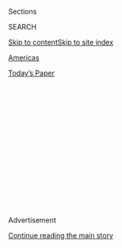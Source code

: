 <div id="app">

<div>

<div>

<div>

<div class="NYTAppHideMasthead css-1q2w90k e1suatyy0">

<div class="section css-ui9rw0 e1suatyy2">

<div class="css-eph4ug er09x8g0">

<div class="css-6n7j50">

</div>

<span class="css-1dv1kvn">Sections</span>

<div class="css-10488qs">

<span class="css-1dv1kvn">SEARCH</span>

</div>

[Skip to content](#site-content)[Skip to site
index](#site-index)

</div>

<div id="masthead-section-label" class="css-1wr3we4 eaxe0e00">

[Americas](https://www.nytimes.com/section/world/americas)

</div>

<div class="css-10698na e1huz5gh0">

</div>

</div>

<div id="masthead-bar-one" class="section hasLinks css-15hmgas e1csuq9d3">

<div class="css-uqyvli e1csuq9d0">

</div>

<div class="css-1uqjmks e1csuq9d1">

</div>

<div class="css-9e9ivx">

[](https://myaccount.nytimes.com/auth/login?response_type=cookie&client_id=vi)

</div>

<div class="css-1bvtpon e1csuq9d2">

[Today’s
Paper](https://www.nytimes.com/section/todayspaper)

</div>

</div>

</div>

</div>

<div data-aria-hidden="false">

<div id="site-content" data-role="main">

<div>

<div class="css-1aor85t" style="opacity:0.000000001;z-index:-1;visibility:hidden">

<div class="css-1hqnpie">

<div class="css-epjblv">

<span class="css-17xtcya">[Americas](/section/world/americas)</span><span class="css-x15j1o">|</span><span class="css-fwqvlz">Peña
Nieto Faces Unrest in Mexico as Gas Prices Climb and Trump
Ascends</span>

</div>

<div class="css-k008qs">

<div class="css-1iwv8en">

<span class="css-18z7m18"></span>

<div>

</div>

</div>

<span class="css-1n6z4y">https://nyti.ms/2i73LUs</span>

<div class="css-1705lsu">

<div class="css-4xjgmj">

<div class="css-4skfbu" data-role="toolbar" data-aria-label="Social Media Share buttons, Save button, and Comments Panel with current comment count" data-testid="share-tools">

  - 
  - 
  - 
  - 
    
    <div class="css-6n7j50">
    
    </div>

  - 
  - 

</div>

</div>

</div>

</div>

</div>

</div>

<div class="css-13pd83m">

</div>

<div id="top-wrapper" class="css-1sy8kpn">

<div id="top-slug" class="css-l9onyx">

Advertisement

</div>

[Continue reading the main
story](#after-top)

<div class="ad top-wrapper" style="text-align:center;height:100%;display:block;min-height:250px">

<div id="top" class="place-ad" data-position="top" data-size-key="top">

</div>

</div>

<div id="after-top">

</div>

</div>

<div id="sponsor-wrapper" class="css-1hyfx7x">

<div id="sponsor-slug" class="css-19vbshk">

Supported by

</div>

[Continue reading the main
story](#after-sponsor)

<div id="sponsor" class="ad sponsor-wrapper" style="text-align:center;height:100%;display:block">

</div>

<div id="after-sponsor">

</div>

</div>

<div class="css-1vkm6nb ehdk2mb0">

# Peña Nieto Faces Unrest in Mexico as Gas Prices Climb and Trump Ascends

</div>

<div class="css-79elbk" data-testid="photoviewer-wrapper">

<div class="css-z3e15g" data-testid="photoviewer-wrapper-hidden">

</div>

<div class="css-1a48zt4 ehw59r15" data-testid="photoviewer-children">

![<span class="css-16f3y1r e13ogyst0" data-aria-hidden="true">A police
officer throwing a stone at demonstrators protesting the rise of fuel
prices in Puebla, Mexico, on
Friday.</span><span class="css-cnj6d5 e1z0qqy90" itemprop="copyrightHolder"><span class="css-1ly73wi e1tej78p0">Credit...</span><span><span>Jose
Castanares/Agence France-Presse — Getty
Images</span></span></span>](https://static01.nyt.com/images/2017/01/09/world/09MEXICO3/09MEXICO3-articleLarge.jpg?quality=75&auto=webp&disable=upscale)

</div>

</div>

<div class="css-xt80pu e12qa4dv0">

<div class="css-18e8msd">

<div class="css-vp77d3 epjyd6m0">

<div class="css-1baulvz">

By [<span class="css-1baulvz" itemprop="name">Kirk
Semple</span>](http://www.nytimes.com/by/kirk-semple) and
[<span class="css-1baulvz last-byline" itemprop="name">Elisabeth
Malkin</span>](https://www.nytimes.com/by/elisabeth-malkin)

</div>

</div>

  - Jan. 8,
    2017

  - 
    
    <div class="css-4xjgmj">
    
    <div class="css-d8bdto" data-role="toolbar" data-aria-label="Social Media Share buttons, Save button, and Comments Panel with current comment count" data-testid="share-tools">
    
      - 
      - 
      - 
      - 
        
        <div class="css-6n7j50">
        
        </div>
    
      - 
      - 
    
    </div>
    
    </div>

</div>

</div>

<div class="section meteredContent css-1r7ky0e" name="articleBody" itemprop="articleBody">

<div class="css-1fanzo5 StoryBodyCompanionColumn">

<div class="css-53u6y8">

MEXICO CITY — Amid nationwide marches, highway blockades and looting
stemming from widespread outrage over an increase in gas prices,
President Enrique Peña Nieto of Mexico went on national television to
appeal for understanding.

With international oil prices rising and Mexico dependent on gasoline
imports, he argued in the speech on Thursday, the government had no
alternative but to raise prices at the pump. “Here I ask you,” he said,
gesturing at the camera, “what would you have done?”

It did not take long for him to get an answer, as social media erupted
with suggestions and disgust.

Combat corruption and impunity. Eliminate gasoline vouchers for elected
officials. Collect more taxes from multinational corporations. Cut the
salaries and benefits of high-level government officials. Sell the
presidential plane. Reduce the first lady’s wardrobe spending. Resign.

</div>

</div>

<div class="css-1fanzo5 StoryBodyCompanionColumn">

<div class="css-53u6y8">

It was a tough week for the president, who seems to be trapped in a
slow, downward spiral of unpopularity, with two more years left in his
term and Mexico reeling from myriad problems including rampant
corruption, resurgent homicide rates, a thriving drug trafficking
industry, a sluggish economy and a plummeting peso.

The few voices of support for Mr. Peña Nieto — in political circles and
among news commentators — have been drowned out by his detractors, and
no more so than in the past week, when discontent over the gas price
increase boiled over into protests and looting, setting off clashes with
security forces that left several dead around the country.

The unrest comes as Mexico braces for the administration of
President-elect Donald J. Trump, who has threatened to introduce far
more restrictive immigration and trade policies, including canceling the
North American Free Trade Agreement, increasing deportations and
building a wall on the southern border of the United States.

Concern in Mexico about Mr. Trump’s planned tack on trade has been so
great that he has been able to move the markets on the basis of his
Twitter posts.

The Mexican peso hit record lows last week after he [criticized General
Motors on
Twitter](https://twitter.com/realDonaldTrump/status/816260343391514624)
for exporting cars made in Mexico and Ford Motors announced that it
would cancel plans for a $1.6 billion plant in the country. Mexico’s
Central Bank was forced to intervene to bolster the peso, but the
currency took another hit after Mr. Trump [threatened Toyota on
Thursday](https://twitter.com/realDonaldTrump/status/817071792711942145)
with a “big border tax” if it went ahead with a new factory in Mexico.

</div>

</div>

<div class="css-1fanzo5 StoryBodyCompanionColumn">

<div class="css-53u6y8">

Mexico’s Economy Ministry issued a brief statement in response saying
the government “rejects any attempt to influence investment decisions by
companies based on fear or threats.”

</div>

</div>

<div class="css-79elbk" data-testid="photoviewer-wrapper">

<div class="css-z3e15g" data-testid="photoviewer-wrapper-hidden">

</div>

<div class="css-1a48zt4 ehw59r15" data-testid="photoviewer-children">

![<span class="css-16f3y1r e13ogyst0" data-aria-hidden="true">President
Enrique Peña Nieto of Mexico in Mexico City last week. His approval
ratings have sunk below 25
percent.</span><span class="css-cnj6d5 e1z0qqy90" itemprop="copyrightHolder"><span class="css-1ly73wi e1tej78p0">Credit...</span><span>Alfredo
Estrella/Agence France-Presse — Getty
Images</span></span>](https://static01.nyt.com/images/2017/01/09/world/09MEXICO2/09MEXICO2-articleLarge.jpg?quality=75&auto=webp&disable=upscale)

</div>

</div>

<div class="css-1fanzo5 StoryBodyCompanionColumn">

<div class="css-53u6y8">

But in general the Peña Nieto administration seems to be struggling to
figure out how to respond to Mr. Trump. Mexicans have been clamoring for
a full-throated, chest-out defense of their country and sovereignty
against Mr. Trump’s threats, but many say they have yet to hear it.

Confidence in Mr. Peña Nieto is so low — approval ratings have sunk
below 25 percent — that he appears to be struggling to sell anything to
the public, most recently the gas price increase last week.

“Such a low level of popularity reduces his capacity to gather support
or his margin for action to reactivate the economy,” said Ignacio
Marván, a political analyst at CIDE, a Mexico City university.

Mr. Peña Nieto’s efforts have been handicapped, analysts say, by a
seeming disconnect from the public mood.

The government looked unprepared for the violent responses to the price
increases, which took effect on New Year’s Day, when most officials were
on vacation. Mr. Peña Nieto himself was in the middle of a golfing trip.
And as bloody unrest swept across the country, the president kept
silent, finally making a public statement on the issue on Wednesday.

</div>

</div>

<div class="css-1fanzo5 StoryBodyCompanionColumn">

<div class="css-53u6y8">

Even then, his comments were buried in a news conference focused on
cabinet changes that included [the return of Luis
Videgaray](http://www.nytimes.com/2017/01/04/world/americas/mexico-united-states-trump-pena-nieto-videgaray.html),
a close confidant [who resigned under
pressure](http://www.nytimes.com/2016/09/08/world/americas/mexico-finance-minister-luis-videgaray-resigns.html?_r=0)
as finance minister in September after championing an unpopular visit by
Mr. Trump to Mexico.

The administration’s detached response to the upheaval contributed to
the impression of a president out of touch with the population, analysts
said, and gave a sense of a leadership that is adrift, blindsided by
events.

The gas price increases of about 20 percent are part of a broad overhaul
that ends the state’s monopoly over the energy industry. The government
has long controlled and subsidized gasoline prices, but by the end of
the year it will allow gas prices to fluctuate according to the market,
a move intended to attract foreign investment to compete with the state
oil company, Pemex.

The government has argued that ending fuel subsidies will help the
country avoid spending cuts to social programs, and that the subsidies
have disproportionately benefited wealthier Mexicans who own cars. But
many fear that higher gasoline prices will increase costs for food and
public transportation, hitting the pocketbooks of even the poorest
Mexicans.

Though Mexico’s opposition parties are now condemning the price
increase, most of them voted for it as part of the budget approved in
October. But Mexico imports more than half of its gasoline from the
United States, and Mr. Trump’s election sent the peso to a historic low,
raising the price of imported gasoline in pesos greater than anybody
expected.

Analysts said the government could have forestalled the fallout by
designing measures that would have softened the blow for poorer
Mexicans, or by creating subsidies for truck drivers or owners of older
vehicles.

</div>

</div>

<div class="css-1fanzo5 StoryBodyCompanionColumn">

<div class="css-53u6y8">

“They didn’t think about it,” said Vidal Romero, a political analyst at
the Autonomous Technological Institute of Mexico. “There is no
compensation for
citizens.”

</div>

</div>

<div class="css-79elbk" data-testid="photoviewer-wrapper">

<div class="css-z3e15g" data-testid="photoviewer-wrapper-hidden">

</div>

<div class="css-1a48zt4 ehw59r15" data-testid="photoviewer-children">

<div class="css-1xdhyk6 erfvjey0">

<span class="css-1ly73wi e1tej78p0">Image</span>

<div class="css-zjzyr8">

<div data-testid="lazyimage-container" style="height:249.39999999999998px">

</div>

</div>

</div>

<span class="css-16f3y1r e13ogyst0" data-aria-hidden="true">Residents
stealing gasoline and diesel amid protests against an increase in fuel
prices in Allende, southern Veracruz State, Mexico, last
week.</span><span class="css-cnj6d5 e1z0qqy90" itemprop="copyrightHolder"><span class="css-1ly73wi e1tej78p0">Credit...</span><span>Erick
Herrera/Associated Press</span></span>

</div>

</div>

<div class="css-1fanzo5 StoryBodyCompanionColumn">

<div class="css-53u6y8">

Ignited by the gas price increase, but fueled by broader discontent with
the government and uncertainty about the country’s direction, citizens
took to the streets, staging marches throughout the country and blocking
key highways.

Criminals also used the cover of the protests to break into stores and
malls to strip shelves bare of home appliances, electronics, food and
toys.

By last weekend, hundreds of stores had been looted around the country
and more than 1,000 people detained, the authorities said, and at least
six people had been killed in clashes between looters and the police.

The administration has rejected calls to rescind the price increase, and
the ruling Institutional Revolutionary Party traded accusations with
opposition groups about responsibility for fomenting the disorder.

With Mr. Peña Nieto’s credibility so diminished, it will be impossible
for the president to accomplish much before the 2018 presidential
election, analysts said. He is not eligible to run again.

The contrast with the early days of Mr. Peña Nieto’s presidency is
remarkable. When he took office four years ago, his sharp political
instincts helped push a bold reform agenda through Congress with support
from the opposition. The reforms included the opening of the
traditionally closed energy sector to foreign investment, an exceptional
political accomplishment given the Mexican public’s view of the oil
industry as a bedrock of the national patrimony.

</div>

</div>

<div class="css-1fanzo5 StoryBodyCompanionColumn">

<div class="css-53u6y8">

But now those instincts appear to have been eroded by scandal and
mismanagement, and perhaps by an insulation from emotions on the street.

“He has lost his feeling for politics,” Mr. Romero said.

The president’s perceived weaknesses and his low approval ratings have
opened up space for opposition groups and cast the future of his party’s
influence into doubt. Even the Institutional Revolutionary Party’s
longstanding dominance in the president’s home state, the populous State
of Mexico surrounding Mexico City, has been thrown into question, with
the state’s governorship up for grabs this summer.

Perhaps the biggest political beneficiary of Mr. Peña Nieto’s declining
popularity has been the populist politician Andrés Manuel López Obrador,
a former mayor of Mexico City, who is leading in polls of potential
candidates for the 2018 presidential contest. With each misstep of the
president, Mr. López Obrador seems to become even more popular; some
political observers refer to Mr. Peña Nieto as Mr. López Obrador’s
“campaign manager.”

The looting and criminal unrest across the country had subsided by the
weekend, but protests continued, with thousands taking to the streets in
largely peaceful marches.

“We don’t want this corrupt country any more,” said Alicia Rios, 32, a
receptionist who joined thousands of protesters for a march through
downtown Mexico City on Saturday. “The legislators get 10,000 pesos in
gasoline vouchers when the people can’t afford to fill up their tanks.”

She added, “If gasoline goes up, everything goes up.”

</div>

</div>

</div>

<div>

</div>

<div>

</div>

<div>

</div>

<div>

<div id="bottom-wrapper" class="css-1ede5it">

<div id="bottom-slug" class="css-l9onyx">

Advertisement

</div>

[Continue reading the main
story](#after-bottom)

<div id="bottom" class="ad bottom-wrapper" style="text-align:center;height:100%;display:block;min-height:90px">

</div>

<div id="after-bottom">

</div>

</div>

</div>

</div>

</div>

## Site Index

<div>

</div>

## Site Information Navigation

  - [© <span>2020</span> <span>The New York Times
    Company</span>](https://help.nytimes.com/hc/en-us/articles/115014792127-Copyright-notice)

<!-- end list -->

  - [NYTCo](https://www.nytco.com/)
  - [Contact
    Us](https://help.nytimes.com/hc/en-us/articles/115015385887-Contact-Us)
  - [Work with us](https://www.nytco.com/careers/)
  - [Advertise](https://nytmediakit.com/)
  - [T Brand Studio](http://www.tbrandstudio.com/)
  - [Your Ad
    Choices](https://www.nytimes.com/privacy/cookie-policy#how-do-i-manage-trackers)
  - [Privacy](https://www.nytimes.com/privacy)
  - [Terms of
    Service](https://help.nytimes.com/hc/en-us/articles/115014893428-Terms-of-service)
  - [Terms of
    Sale](https://help.nytimes.com/hc/en-us/articles/115014893968-Terms-of-sale)
  - [Site
    Map](https://spiderbites.nytimes.com)
  - [Help](https://help.nytimes.com/hc/en-us)
  - [Subscriptions](https://www.nytimes.com/subscription?campaignId=37WXW)

</div>

</div>

</div>

</div>
